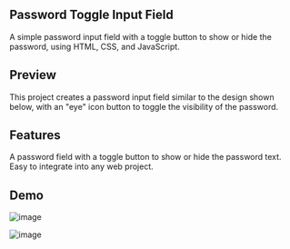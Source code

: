## Password Toggle Input Field
A simple password input field with a toggle button to show or hide the password, using HTML, CSS, and JavaScript.

## Preview
This project creates a password input field similar to the design shown below, with an "eye" icon button to toggle the visibility of the password.

## Features
A password field with a toggle button to show or hide the password text.
Easy to integrate into any web project.

## Demo
![image](https://github.com/user-attachments/assets/60660fc6-85c0-4258-afec-98a9b30f31b8)

![image](https://github.com/user-attachments/assets/518000bf-a234-4e2e-bf67-91125f4722f3)

